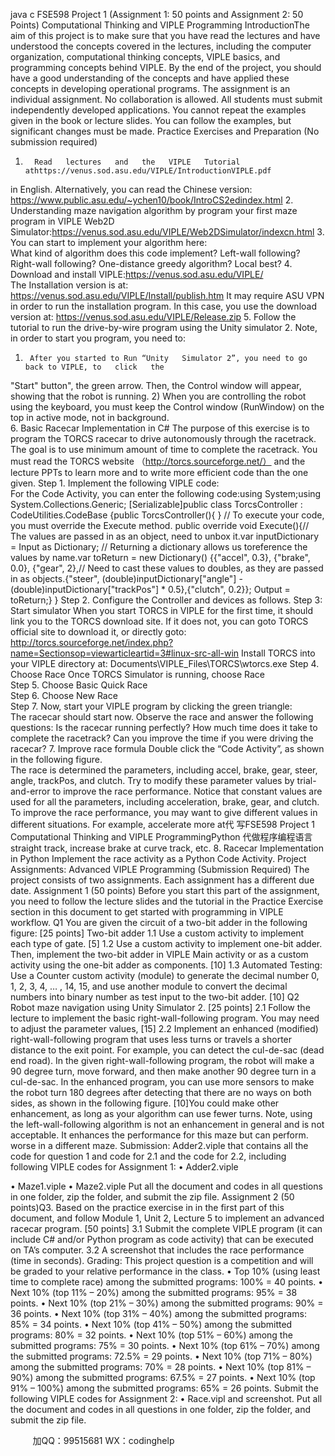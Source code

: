 java c
FSE598 Project   1
(Assignment   1: 50 points and Assignment 2: 50   Points)
Computational Thinking and VIPLE   Programming
IntroductionThe   aim   of   this project   is to make   sure that   you   have   read   the   lectures   and   have   understood   the   concepts covered   in   the   lectures,   including   the   computer   organization,   computational   thinking   concepts,   VIPLE   basics,   and   programming   concepts   behind   VIPLE.   By   the   end   of the   project,   you   should   have   a   good   understanding   of the   concepts   and   have   applied   these   concepts   in   developing   operational   programs.   The   assignment is an individual assignment. No collaboration is allowed. All students must submit   independently developed applications. You cannot repeat the   examples given   in   the   book   or   lecture   slides.   You can follow the examples, but significant changes must be made.
Practice Exercises and Preparation (No submission required)
1.       Read   lectures   and   the   VIPLE   Tutorial   athttps://venus.sod.asu.edu/VIPLE/IntroductionVIPLE.pdf
in English. Alternatively, you can read the Chinese version:
https://www.public.asu.edu/~ychen10/book/IntroCS2edindex.html
2.       Understanding maze navigation algorithm by program your first maze program in VIPLE Web2D   Simulator:https://venus.sod.asu.edu/VIPLE/Web2DSimulator/indexcn.html
3.       You can start to implement your   algorithm here:   
What   kind   of   algorithm   does   this   code   implement?
Left-wall following?                Right-wall following?          One-distance   greedy algorithm?          Local best?
4.       Download   and   install   VIPLE:https://venus.sod.asu.edu/VIPLE/   
The Installation version is   at:
https://venus.sod.asu.edu/VIPLE/Install/publish.htm
It may require ASU VPN in order to run the installation program.   In this case, you use the   download   version   at:
https://venus.sod.asu.edu/VIPLE/Release.zip
5.       Follow the tutorial to run the drive-by-wire program using the Unity simulator 2. Note, in   order to   start you program, you need to:
1)      After you started to Run “Unity   Simulator 2”, you need to go back to VIPLE, to   click   the
"Start" button", the green arrow. Then, the Control window will appear,   showing   that   the robot is running.
2)      When you are controlling the robot using the keyboard, you must keep the Control   window   (RunWindow) on the top in active mode, not in background.   
6.       Basic Racecar Implementation in   C#
The purpose of   this exercise is to program the TORCS racecar to drive autonomously through   the
racetrack. The goal is to use minimum amount of   time to complete   the racetrack.   You   must   read   the
TORCS website （http://torcs.sourceforge.net/）   and the lecture PPTs to learn more and to write more   efficient code than the one   given.
Step   1. Implement the following VIPLE   code:   
For the Code Activity, you can enter the   following   code:using   System;using   System.Collections.Generic;   [Serializable]public class TorcsController   : CodeUtilities.CodeBase   {public TorcsController(){          }          // To execute your code,   you   must   override   the   Execute   method.   public override void Execute(){// The values are passed in as an   object, need   to   unbox   it.var inputDictionary = Input as Dictionary;                      // Returning   a   dictionary   allows us   toreference the values by name.var toReturn = new Dictionary()   {{"accel", 0.3},      {"brake", 0.0},   {"gear", 2},// Need to cast these values to doubles, as they are passed in   as   objects.{"steer", (double)inputDictionary["angle"] - (double)inputDictionary["trackPos"]   * 0.5},{"clutch", 0.2}};                      Output   = toReturn;}   }
Step 2. Configure the Controller and devices   as   follows.
Step 3:   Start   simulator
When you start TORCS in VIPLE for the first time,   it   should   link   you   to   the   TORCS   download   site.   If   it   does   not, you   can   goto   TORCS   official   site   to   download   it,   or   directly   goto:
http://torcs.sourceforge.net/index.php?name=Sectionsop=viewarticleartid=3#linux-src-all-win
Install TORCS into your VIPLE directory at: Documents\VIPLE_Files\TORCS\wtorcs.exe
Step 4. Choose   Race
Once TORCS   Simulator is running, choose Race   
Step 5. Choose Basic   Quick   Race   
Step 6. Choose New   Race   
Step 7. Now, start your VIPLE program by clicking the green triangle:   
The racecar should start now. Observe the race and   answer   the   following   questions:
Is the racecar running perfectly? How much time does it take to complete the racetrack? Can   you   improve   the   time   if   you   were   driving   the   racecar?
7.       Improve race formula
Double click the “Code Activity”, as shown in the   following   figure.   
The race is determined the parameters, including accel, brake, gear, steer,   angle, trackPos,   and   clutch.   Try   to modify these parameter values by trial-and-error to improve the race performance.
Notice that constant values are used for all the parameters, including   acceleration, brake, gear,   and   clutch.   To improve the race performance, you may want to give different values in   different   situations.   For
example, accelerate more at代 写FSE598 Project 1 Computational Thinking and VIPLE ProgrammingPython
代做程序编程语言 straight track, increase brake at   curve track,   etc.
8.       Racecar Implementation in Python
Implement the race activity as a Python   Code Activity.
Project Assignments: Advanced VIPLE Programming (Submission Required)
The project consists of   two assignments. Each assignment has a   different   due   date.
Assignment   1 (50 points)
Before   you   start   this   part   of the   assignment,   you   need   to   follow   the   lecture   slides   and   the   tutorial   in   the   Practice Exercise section in this document to get   started with programming   in VIPLE workflow.
Q1      You are given the circuit of   a two-bit adder in   the   following   figure:                                                                                                                [25 points]
Two-bit adder
1.1      Use a custom activity to implement each   type   of   gate.                                                                    [5]
1.2      Use a custom activity to implement   one-bit   adder.   Then, implement   the   two-bit   adder   in   VIPLE   Main   activity or as a custom activity using the   one-bit   adder   as   components.                                            [10]
1.3      Automated   Testing: Use   a   Counter   custom   activity   (module) to   generate the   decimal number   0,   1,   2,   3,   4,   …   ,   14,   15,   and   use   another   module   to   convert   the   decimal   numbers   into   binary   number   as   test input to the two-bit adder.                                                                        [10]
Q2      Robot maze navigation using Unity   Simulator 2.                                                                                                                                                                                                       [25 points]
2.1      Follow the   lecture to   implement the basic   right-wall-following program.   You   may   need   to   adjust   the parameter values,                                           [15]
2.2      Implement   an   enhanced   (modified)   right-wall-following   program   that   uses   less   turns   or   travels   a   shorter   distance to the   exit point. For   example, you   can   detect   the   cul-de-sac   (dead   end   road).      In   the   given   right-wall-following   program,   the   robot   will   make   a   90   degree   turn,   move   forward,   and   then   make   another   90   degree   turn   in   a   cul-de-sac.   In   the   enhanced program,   you   can   use   more   sensors   to   make the robot turn   180   degrees   after detecting that   there   are no   ways   on   both   sides,   as   shown   in   the   following figure.                                                            [10]You   could   make   other   enhancement,   as   long   as   your   algorithm   can   use   fewer   turns. Note,   using   the   left-wall-following   algorithm   is not   an   enhancement in   general   and is not   acceptable.   It   enhances   the   performance for this maze but can perform. worse in a different maze.
Submission: Adder2.viple that contains all the code for question   1   and   code   for 2.1   and   the   code   for   2.2,   including following VIPLE codes for Assignment   1:
•         Adder2.viple


•         Maze1.viple
•         Maze2.viple
Put all the document and codes in all   questions   in   one   folder,   zip   the   folder,   and   submit   the   zip   file.
Assignment 2 (50   points)Q3.   Based on the   practice exercise in in the first   part of   this document, and follow Module   1, Unit 2, Lecture
5 to implement an advanced racecar program.                                                                   [50 points]
3.1          Submit the complete VIPLE   program (it can include C#   and/or Python program   as   code   activity) that   can be executed on TA’s   computer.
3.2          A screenshot that includes the race performance (time in   seconds).
Grading: This project question is a competition and will be graded to your relative performance in the   class.
•         Top 10% (using least   time   to complete   race) among   the submitted   programs:   100% =   40   points.
•       Next   10%   (top   11% –   20%)   among the   submitted programs:   95%   =   38 points.
•       Next   10% (top   21% –   30%)   among   the   submitted programs:   90%   =   36 points.
•       Next   10% (top   31% –   40%)   among   the   submitted programs:   85%   =   34 points.
•       Next   10% (top   41% –   50%)   among   the   submitted programs:   80%   =   32 points.
•       Next   10% (top   51% –   60%)   among   the   submitted programs:   75%   =   30 points.
•       Next   10% (top   61% –   70%)   among   the   submitted programs:   72.5%   =   29 points.
•       Next   10%   (top 71% –   80%)   among   the   submitted programs:   70%   =   28 points.
•       Next   10%   (top   81% – 90%)   among   the   submitted programs:   67.5%   =   27 points.
•       Next   10%   (top   91% –   100%) among   the   submitted programs:   65%   =   26 points.
Submit the following VIPLE codes for   Assignment 2:
•         Race.vipl   and   screenshot.
Put all the document and codes in all   questions   in   one   folder,   zip   the   folder,   and   submit   the   zip   file.
   





         
加QQ：99515681  WX：codinghelp
